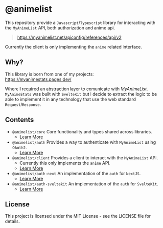 # @animelist

This repository provide a `Javascript`/`Typescript` library for interacting with the `MyAnimeList` API,
both authorization and anime api.

> <https://myanimelist.net/apiconfig/references/api/v2>

Currently the client is only implementing the `anime` related interface.

## Why?

This library is born from one of my projects: https://myanimestats.pages.dev/

Where I required an abstraction layer to comunicate with *MyAnimeList*. `MyAnimeStats` was built with `SvelteKit` but
I decide to extract the logic to be able to implement it in any technology that use the web standard `Request`/`Response`.

## Contents

- `@animelist/core` Core functionality and types shared across libraries.
  - [Learn More](https://github.com/Neo-Ciber94/mal/tree/main/packages/animelist-core)
- `@animelist/auth` Provides a way to authenticate with `MyAnimeList` using `OAuth2`.
  - [Learn More](https://github.com/Neo-Ciber94/mal/tree/main/packages/animelist-auth)
- `@animelist/client` Provides a client to interact with the `MyAnimeList` API.
  - Currently this only implements the `anime` API.
  - [Learn More](https://github.com/Neo-Ciber94/mal/tree/main/packages/animelist-client)
- `@animelist/auth-next` An implementation of the `auth` for `NextJS`.
  - [Learn More](https://github.com/Neo-Ciber94/mal/tree/main/packages/animelist-auth-next)
- `@animelist/auth-sveltekit` An implementation of the `auth` for `SvelteKit`.
  - [Learn More](https://github.com/Neo-Ciber94/mal/tree/main/packages/animelist-auth-sveltekit)

## License

This project is licensed under the MIT License - see the LICENSE file for details.
